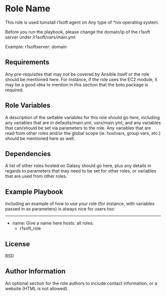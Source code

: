 Role Name
=========

This role is used toinstall r1soft agent on Any type of *nix operating system.

Before you run the playbook, please change the domain/ip  of the r1soft server under /r1soft/vars/main.yml 

Example:
r1softserver: domain

Requirements
------------

Any pre-requisites that may not be covered by Ansible itself or the role should be mentioned here. For instance, if the role uses the EC2 module, it may be a good idea to mention in this section that the boto package is required.

Role Variables
--------------

A description of the settable variables for this role should go here, including any variables that are in defaults/main.yml, vars/main.yml, and any variables that can/should be set via parameters to the role. Any variables that are read from other roles and/or the global scope (ie. hostvars, group vars, etc.) should be mentioned here as well.

Dependencies
------------

A list of other roles hosted on Galaxy should go here, plus any details in regards to parameters that may need to be set for other roles, or variables that are used from other roles.

Example Playbook
----------------

Including an example of how to use your role (for instance, with variables passed in as parameters) is always nice for users too:

---
- name: Give a name here
  hosts: all
  roles:
    - r1soft_role

License
-------

BSD

Author Information
------------------

An optional section for the role authors to include contact information, or a website (HTML is not allowed).
